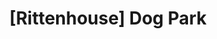 ---
pid: RS207
title: "[Rittenhouse] Dog Park"
location_transcription: ideally in or near Rittenhouse
zipcode: '19103'
outside_phl: 
neighborhood: Rittenhouse Square,Avenue of The Arts,Logan Square,Fitler Square
age: '27'
age_range: 20-29
instagram: 
image_file_name: RS_207.jpg
proposal_transcription: One in every 8 visitors to R-house park comes in with one
  or more dogs in tow, but there's no place neat by for dogs, to really play. Sometimes
  people will drop their leashes so their dogs can run around, but it's dangerous.
  I've seen dogs run into the street. Putting up even a small fenced area devoted
  to the neighborhood dogs would transform the neighborhood and really go a long way
  to improving the neighborhood.
topic: Animals,Neighborhoods,Philadelphia
topic_summary: 0, 0, 0
type: Park
keywords_other: Dog Park
credit: Erica Francis Rothbury
image_labels: 
twitter: 
facebook: 
permalink: "/monuments/rs207/"
layout: item-page
---